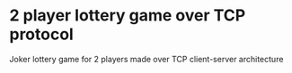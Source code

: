 # 2 player lottery game over TCP protocol

Joker lottery game for 2 players made over TCP client-server architecture
